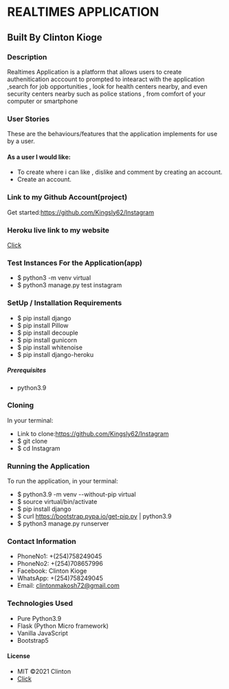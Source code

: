 # REALTIMES APPLICATION

## Built By Clinton Kioge

### Description

Realtimes Application is a platform that allows users to create authenitication acccount to prompted to intearact with the application ,search for job opportunities , look for health centers nearby, and even security centers nearby such as police stations , from comfort of your computer or smartphone

### User Stories

These are the behaviours/features that the application implements for use by a user.

#### As a user I would like:

- To create where i can like , dislike and comment by creating an account.
- Create an account.

### Link to my Github Account(project)

Get started:https://github.com/Kingsly62/Instagram

### Heroku live link to my website

[Click](https://instagram-clinton.herokuapp.com/)

### Test Instances For the Application(app)

- $ python3 -m venv virtual
- $ python3 manage.py test instagram

### SetUp / Installation Requirements

- $ pip install django
- $ pip install Pillow
- $ pip install decouple
- $ pip install gunicorn
- $ pip install whitenoise
- $ pip install django-heroku

##### Prerequisites

- python3.9

### Cloning

In your terminal:

- Link to clone:https://github.com/Kingsly62/Instagram
- $ git clone
- $ cd Instagram

### Running the Application

To run the application, in your terminal:

- $ python3.9 -m venv --without-pip virtual
- $ source virtual/bin/activate
- $ pip install django
- $ curl https://bootstrap.pypa.io/get-pip.py | python3.9
- $ python3 manage.py runserver

### Contact Information

- PhoneNo1: +(254)758249045
- PhoneNo2: +(254)708657996
- Facebook: Clinton Kioge
- WhatsApp: +(254)758249045
- Email: clintonmakosh72@gmail.com

### Technologies Used

- Pure Python3.9
- Flask (Python Micro framework)
- Vanilla JavaScript
- Bootstrap5

#### License

- MIT ©2021 Clinton
- [Click](https://opensource.org/civicrm/mailing/confirm?reset=1&cid=63735&sid=22975&h=fb22e32f66706d47)
